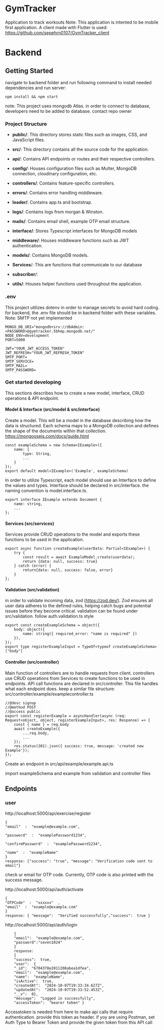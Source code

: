 # GymTracker

Application to track workouts
Note: This application is intented to be mobile first application. A client made with Flutter is used: https://github.com/sepehrn0107/GymTracker_client

# Backend

## Getting Started

navigate to backend folder and run following command to install needed dependencies and run server:

    npm install && npm start

note: This project uses mongodb Atlas. in order to connect to database, developers need to be added to database. contact repo owner

### Project Structure

- **public/**: This directory stores static files such as images, CSS, and JavaScript files.

- **src/**: This directory contains all the source code for the application.

- **api/**: Contains API endpoints or routes and their respective controllers.

- **config/**: Houses configuration files such as Multer, MongoDB connection, cloudinary configuration, etc.

- **controllers/**: Contains feature-specific controllers.

- **errors/**: Contains error handling middleware.

- **loader/**: Contains app.ts and bootstrap.

- **logs/**: Contains logs from morgan & Winston.

- **mails/**: Contains email shell, example OTP email structure.

- **interface/**: Stores Typescript interfaces for MongoDB models

- **middleware/**: Houses middleware functions such as JWT authentication.

- **models/**: Contains MongoDB models.

- **Services**/: This are functions that communicate to our database

- **subscriber**/:

- **utils/**: Houses helper functions used throughout the application.

### .env

This project utilizes dotenv in order to manage secrets to avoid hard coding. for backend, the .env file should be in backend folder with these variables. Note: SMTP not yet implemented

    MONGO_DB_URI="mongodb+srv://dbAdmin:<PASSWORD>@gymtracker.5bhmp.mongodb.net/"
    NODE_ENV=development
    PORT=5000

    JWT="YOUR_JWT_ACCESS_TOKEN"
    JWT_REFRESH="YOUR_JWT_REFRESH_TOKEN"
    SMTP_PORT=
    SMTP_SERVICE=
    SMTP_MAIL=
    SMTP_PASSWORD=

### Get started developing

This sections describes how to create a new model, interface, CRUD operations & API endpoint.

#### Model & Interface (src/model & src/interface)

Create a model. This will be a model in the database describing how the data is structured. Each schema maps to a MongoDB collection and defines the shape of the documents within that collection.
https://mongoosejs.com/docs/guide.html

    const exampleSchema = new Schema<IExample>({
        name: {
            type: String,
            ...
        }
    });
    export default model<IExample>('Example', exampleSchema)

In order to utilize Typescript, each model should use an Interface to define the values and types. Interface should be declared in src/interface. the naming convention is model.interface.ts.

    export interface IExample extends Document {
        name: string,
        ...
    };

#### Services (src/services)

Services provide CRUD operations to the model and exports these functions to be used in the application.

    export async function createExample(userData: Partial<IExample>) {
        try {
            const result = await ExampleModel.create(userdata);
            return {data: null, success: true}
        } catch (error) {
            return{data: null, success: false, error}
        }
    };

#### Validation (src/validation)

in order to validate incoming data, zod (https://zod.dev/). Zod ensures all user data adheres to the defined rules, helping catch bugs and potential issues before they become critical.
validation can be found under src/validation. follow auth.validation.ts style

    export const createExampleSchema = object({
        body: object({
            name: string({ required_error: "name is required" })
        }),
    });
    export type registerExampleInput = TypeOf<typeof createExampleSchema>["body"]

#### Controller (src/controller)

Main function of controllers are to handle requests from client. controllers use CRUD operations from Services to create functions to be used in endpoints.
API call functions are declared in src/controller. This file handles what each endpoint does. keep a similar file structure: src/controller/example/examplecontroller.ts

    //@desc signup
    //@method POST
    //@access public
    export const registerExample = asyncHandler(async (req: Request<object, object, registerExampleInput>, res: Response) => {
        const { name } = req.body
        await createExample({
            ...req.body,
            ...
        });
        res.status(201).json({ success: true, message: 'created new Example'});
    });

Create an endpoint in src/api/example/example.api.ts

import exampleSchema and example from validation and controller files

## Endpoints

### user

http://localhost:5000/api/exercise/register

    {
    "email"  :  "example@example.com",

    "password"  :  "examplePassword1234",

    "confirmPassword"  :  "examplePassword1234",

    "name"  :  "exampleName"
    }
    response: {"success": "true", "message": "Verification code sent to email"}

check ur email for OTP code. Currently, OTP code is also printed with the success message.

http://localhost:5000/api/auth/activate

    {
    "OTPCode"  :  "xxxxxx"  ,
    "email"  :  "example@example.com"
    }
    response: { "message":  "Verified successfully","success":  true }

http://localhost:5000/api/auth/login

        {
        "email":  "example@example.com",
        "password":"seven1024"
        }
        response:
        {
        "success":  true,
        "user":  {
        "_id":  "6704378e2011208abea1dfea",
        "email":  "example@example.com",
        "name":  "exampleName",
        "isActive":  true,
        "createdAt":  "2024-10-07T19:33:34.627Z",
        "updatedAt":  "2024-10-07T19:33:52.453Z",
        "__v":  0},
        "message":  "Logged in successfully",
        "accessToken":  "bearer token" }

Accesstoken is needed from here to make api calls that require authentication. provide this token as header. if yoy are using Postman, set Auth Type to Bearer Token and provide the given token from this API call
